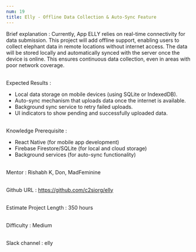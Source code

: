 ```yaml
---
num: 19
title: Elly - Offline Data Collection & Auto-Sync Feature
---
```


Brief explanation 
: Currently, App ELLY relies on real-time connectivity for data submission. This project will add offline support, enabling users to collect elephant data in remote locations without internet access. The data will be stored locally and automatically synced with the server once the device is online. This ensures continuous data collection, even in areas with poor network coverage.
<br><br>

Expected Results
: 

* Local data storage on mobile devices (using SQLite or IndexedDB).
* Auto-sync mechanism that uploads data once the internet is available.
* Background sync service to retry failed uploads.
* UI indicators to show pending and successfully uploaded data.
<br><br>

Knowledge Prerequisite
: 
* React Native (for mobile app development)
* Firebase Firestore/SQLite (for local and cloud storage)
* Background services (for auto-sync functionality)
<br><br>

Mentor
: Rishabh K, Don, MadFeminine
<br><br>

Github URL
: <https://github.com/c2siorg/elly>
<br><br>

Estimate Project Length
: 350 hours
<br><br>

Difficulty
: Medium
<br><br>

Slack channel
: elly
<br><br>

